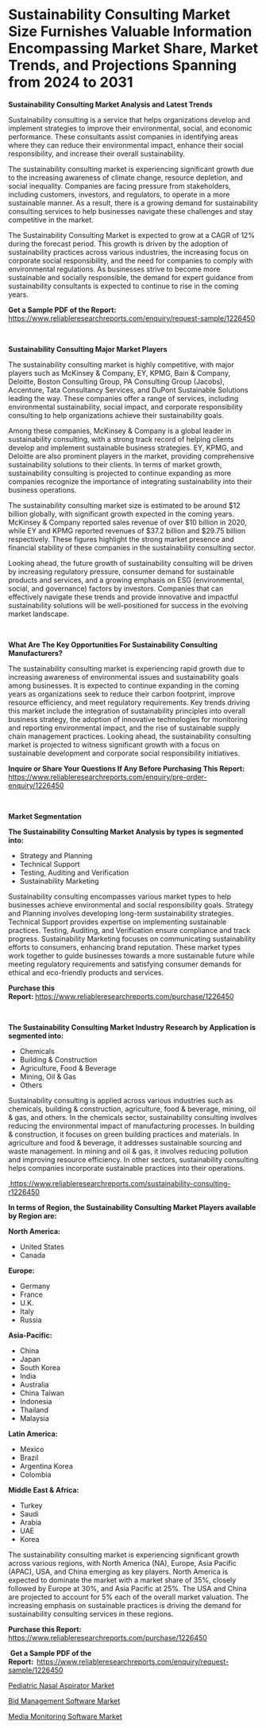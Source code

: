 <p><h1>Sustainability Consulting Market Size Furnishes Valuable Information Encompassing Market Share, Market Trends, and Projections Spanning from 2024 to 2031</h1></p><p><strong>Sustainability Consulting Market Analysis and Latest Trends</strong></p>
<p><p>Sustainability consulting is a service that helps organizations develop and implement strategies to improve their environmental, social, and economic performance. These consultants assist companies in identifying areas where they can reduce their environmental impact, enhance their social responsibility, and increase their overall sustainability.</p><p>The sustainability consulting market is experiencing significant growth due to the increasing awareness of climate change, resource depletion, and social inequality. Companies are facing pressure from stakeholders, including customers, investors, and regulators, to operate in a more sustainable manner. As a result, there is a growing demand for sustainability consulting services to help businesses navigate these challenges and stay competitive in the market.</p><p>The Sustainability Consulting Market is expected to grow at a CAGR of 12% during the forecast period. This growth is driven by the adoption of sustainability practices across various industries, the increasing focus on corporate social responsibility, and the need for companies to comply with environmental regulations. As businesses strive to become more sustainable and socially responsible, the demand for expert guidance from sustainability consultants is expected to continue to rise in the coming years.</p></p>
<p><strong>Get a Sample PDF of the Report:&nbsp;</strong> <a href="https://www.reliableresearchreports.com/enquiry/request-sample/1226450">https://www.reliableresearchreports.com/enquiry/request-sample/1226450</a></p>
<p>&nbsp;</p>
<p><strong>Sustainability Consulting Major Market Players</strong></p>
<p><p>The sustainability consulting market is highly competitive, with major players such as McKinsey & Company, EY, KPMG, Bain & Company, Deloitte, Boston Consulting Group, PA Consulting Group (Jacobs), Accenture, Tata Consultancy Services, and DuPont Sustainable Solutions leading the way. These companies offer a range of services, including environmental sustainability, social impact, and corporate responsibility consulting to help organizations achieve their sustainability goals.</p><p>Among these companies, McKinsey & Company is a global leader in sustainability consulting, with a strong track record of helping clients develop and implement sustainable business strategies. EY, KPMG, and Deloitte are also prominent players in the market, providing comprehensive sustainability solutions to their clients. In terms of market growth, sustainability consulting is projected to continue expanding as more companies recognize the importance of integrating sustainability into their business operations.</p><p>The sustainability consulting market size is estimated to be around $12 billion globally, with significant growth expected in the coming years. McKinsey & Company reported sales revenue of over $10 billion in 2020, while EY and KPMG reported revenues of $37.2 billion and $29.75 billion respectively. These figures highlight the strong market presence and financial stability of these companies in the sustainability consulting sector.</p><p>Looking ahead, the future growth of sustainability consulting will be driven by increasing regulatory pressure, consumer demand for sustainable products and services, and a growing emphasis on ESG (environmental, social, and governance) factors by investors. Companies that can effectively navigate these trends and provide innovative and impactful sustainability solutions will be well-positioned for success in the evolving market landscape.</p></p>
<p>&nbsp;</p>
<p><strong>What Are The Key Opportunities For Sustainability Consulting Manufacturers?</strong></p>
<p><p>The sustainability consulting market is experiencing rapid growth due to increasing awareness of environmental issues and sustainability goals among businesses. It is expected to continue expanding in the coming years as organizations seek to reduce their carbon footprint, improve resource efficiency, and meet regulatory requirements. Key trends driving this market include the integration of sustainability principles into overall business strategy, the adoption of innovative technologies for monitoring and reporting environmental impact, and the rise of sustainable supply chain management practices. Looking ahead, the sustainability consulting market is projected to witness significant growth with a focus on sustainable development and corporate social responsibility initiatives.</p></p>
<p><strong>Inquire or Share Your Questions If Any Before Purchasing This Report:</strong> <a href="https://www.reliableresearchreports.com/enquiry/pre-order-enquiry/1226450">https://www.reliableresearchreports.com/enquiry/pre-order-enquiry/1226450</a></p>
<p>&nbsp;</p>
<p><strong>Market Segmentation</strong></p>
<p><strong>The Sustainability Consulting Market Analysis by types is segmented into:</strong></p>
<p><ul><li>Strategy and Planning</li><li>Technical Support</li><li>Testing, Auditing and Verification</li><li>Sustainability Marketing</li></ul></p>
<p><p>Sustainability consulting encompasses various market types to help businesses achieve environmental and social responsibility goals. Strategy and Planning involves developing long-term sustainability strategies. Technical Support provides expertise on implementing sustainable practices. Testing, Auditing, and Verification ensure compliance and track progress. Sustainability Marketing focuses on communicating sustainability efforts to consumers, enhancing brand reputation. These market types work together to guide businesses towards a more sustainable future while meeting regulatory requirements and satisfying consumer demands for ethical and eco-friendly products and services.</p></p>
<p><strong>Purchase this Report:&nbsp;</strong><a href="https://www.reliableresearchreports.com/purchase/1226450">https://www.reliableresearchreports.com/purchase/1226450</a></p>
<p>&nbsp;</p>
<p><strong>The Sustainability Consulting Market Industry Research by Application is segmented into:</strong></p>
<p><ul><li>Chemicals</li><li>Building & Construction</li><li>Agriculture, Food & Beverage</li><li>Mining, Oil & Gas</li><li>Others</li></ul></p>
<p><p>Sustainability consulting is applied across various industries such as chemicals, building & construction, agriculture, food & beverage, mining, oil & gas, and others. In the chemicals sector, sustainability consulting involves reducing the environmental impact of manufacturing processes. In building & construction, it focuses on green building practices and materials. In agriculture and food & beverage, it addresses sustainable sourcing and waste management. In mining and oil & gas, it involves reducing pollution and improving resource efficiency. In other sectors, sustainability consulting helps companies incorporate sustainable practices into their operations.</p></p>
<p><a href="https://www.reliableresearchreports.com/sustainability-consulting-r1226450">&nbsp;https://www.reliableresearchreports.com/sustainability-consulting-r1226450</a></p>
<p><strong>In terms of Region, the Sustainability Consulting Market Players available by Region are:</strong></p>
<p>
    <p> <strong> North America: </strong>
        <ul>
            <li>United States</li>
            <li>Canada</li>
        </ul>
        </p> 
    <p> <strong> Europe: </strong>
        <ul>
            <li>Germany</li>
            <li>France</li>
            <li>U.K.</li>
            <li>Italy</li>
            <li>Russia</li>
        </ul>
        </p> 
    <p> <strong> Asia-Pacific: </strong>
        <ul>
            <li>China</li>
            <li>Japan</li>
            <li>South Korea</li>
            <li>India</li>
            <li>Australia</li>
            <li>China Taiwan</li>
            <li>Indonesia</li>
            <li>Thailand</li>
            <li>Malaysia</li>
        </ul>
        </p> 
    <p> <strong> Latin America: </strong>
        <ul>
            <li>Mexico</li>
            <li>Brazil</li>
            <li>Argentina Korea</li>
            <li>Colombia</li>
        </ul>
        </p> 
    <p> <strong> Middle East & Africa: </strong>
        <ul>
            <li>Turkey</li>
            <li>Saudi</li>
            <li>Arabia</li>
            <li>UAE</li>
            <li>Korea</li>
        </ul>
    </p>
    </p>
<p><p>The sustainability consulting market is experiencing significant growth across various regions, with North America (NA), Europe, Asia Pacific (APAC), USA, and China emerging as key players. North America is expected to dominate the market with a market share of 35%, closely followed by Europe at 30%, and Asia Pacific at 25%. The USA and China are projected to account for 5% each of the overall market valuation. The increasing emphasis on sustainable practices is driving the demand for sustainability consulting services in these regions.</p></p>
<p><strong>Purchase this Report: </strong><a href="https://www.reliableresearchreports.com/purchase/1226450">https://www.reliableresearchreports.com/purchase/1226450</a></p>
<p>&nbsp;<strong>Get a Sample PDF of the Report:&nbsp;&nbsp;</strong><a href="https://www.reliableresearchreports.com/enquiry/request-sample/1226450">https://www.reliableresearchreports.com/enquiry/request-sample/1226450</a></p>
<p><strong></strong></p>
<p><p><a href="https://view.publitas.com/reportprime-1/pediatric-nasal-aspirator-market-size-share-analysis-growth-trends-forecast-2024-2031/">Pediatric Nasal Aspirator Market</a></p><p><a href="https://github.com/lsapaaep8/Market-Research-Report-List-1/blob/main/bid-management-software-market.md">Bid Management Software Market</a></p><p><a href="https://github.com/yadanielu/Market-Research-Report-List-1/blob/main/media-monitoring-software-market.md">Media Monitoring Software Market</a></p></p>